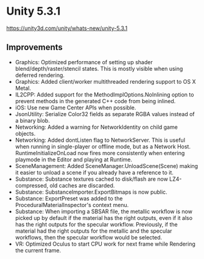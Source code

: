 # Unity 5.3.1
https://unity3d.com/unity/whats-new/unity-5.3.1

## Improvements

<ul>
<li>Graphics: Optimized performance of setting up shader blend/depth/raster/stencil states. This is mostly visible when using deferred rendering.</li>
<li>Graphics: Added client/worker multithreaded rendering support to OS X Metal.</li>
<li>IL2CPP: Added support for the MethodImplOptions.NoInlining option to prevent methods in the generated C++ code from being inlined.</li>
<li>iOS: Use new Game Center APIs when possible.</li>
<li>JsonUtility: Serialize Color32 fields as separate RGBA values instead of a binary blob.</li>
<li>Networking: Added a warning for NetworkIdentity on child game objects.</li>
<li>Networking: Added dontListen flag to NetworkServer. This is useful when running in single-player or offline mode, but as a Network Host. RuntimeInitializeOnLoad now fires more consistently when entering playmode in the Editor and playing at Runtime.</li>
<li>SceneManagement: Added SceneManager.UnloadScene(Scene) making it easier to unload a scene if you already have a reference to it.</li>
<li>Substance: Substance textures cached to disk/flash are now LZ4-compressed, old caches are discarded.</li>
<li>Substance: SubstanceImporter.ExportBitmaps is now public.</li>
<li>Substance: ExportPreset was added to the ProceduralMaterialInspector's context menu.</li>
<li>Substance: When importing a SBSAR file, the metallic workflow is now picked up by default if the material has the right outputs, even if it also has the right outputs for the specular workflow. Previously, if the material had the right outputs for the metallic and the specular workflows, then the specular workflow would be selected.</li>
<li>VR: Optimized Oculus to start CPU work for next frame while Rendering the current frame.</li>
</ul>
